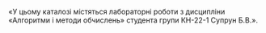 «У цьому каталозі містяться лабораторні роботи з дисципліни
«Алгоритми і методи обчислень» студента групи КН-22-1 Супрун Б.В.».
